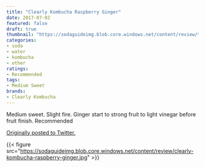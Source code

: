 ```yaml
---
title: "Clearly Kombucha Raspberry Ginger"
date: 2017-07-02
featured: false
draft: true
thumbnail: "https://sodaguideimg.blob.core.windows.net/content/review/thumbs/clearly-kombucha-raspberry-ginger.jpg"
categories:
- soda
- water
- kombucha
- other
ratings:
- Recommended
tags:
- Medium Sweet
brands:
- Clearly Kombucha
---
```


Medium sweet. Slight fire. Ginger start to strong fruit to light vinegar before fruit finish. Recommended

[Originally posted to Twitter.](https://twitter.com/Cavorter/status/881592173409468416)

{{< figure src="https://sodaguideimg.blob.core.windows.net/content/review/clearly-kombucha-raspberry-ginger.jpg" >}}

